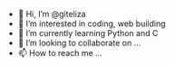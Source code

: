 - 👋 Hi, I’m @giteliza
- 👀 I’m interested in coding, web building
- 🌱 I’m currently learning Python and C
- 💞️ I’m looking to collaborate on ...
- 📫 How to reach me ...

<!---
giteliza/giteliza is a ✨ special ✨ repository because its `README.md` (this file) appears on your GitHub profile.
You can click the Preview link to take a look at your changes.
--->
